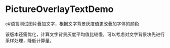 # PictureOverlayTextDemo
c#语言测试图片叠加文字，根据文字背景灰度值更改叠加字体的颜色


该版本还需优化，计算文字背景灰度平均值比较慢，可以考虑对文字背景块先进行采样处理，降低计算量。
